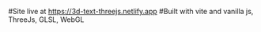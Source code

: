 #Site live at https://3d-text-threejs.netlify.app
#Built with vite and vanilla js, ThreeJs, GLSL, WebGL
